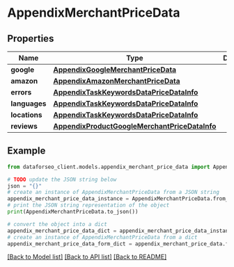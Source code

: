 # AppendixMerchantPriceData


## Properties

Name | Type | Description | Notes
------------ | ------------- | ------------- | -------------
**google** | [**AppendixGoogleMerchantPriceData**](AppendixGoogleMerchantPriceData.md) |  | [optional] 
**amazon** | [**AppendixAmazonMerchantPriceData**](AppendixAmazonMerchantPriceData.md) |  | [optional] 
**errors** | [**AppendixTaskKeywordsDataPriceDataInfo**](AppendixTaskKeywordsDataPriceDataInfo.md) |  | [optional] 
**languages** | [**AppendixTaskKeywordsDataPriceDataInfo**](AppendixTaskKeywordsDataPriceDataInfo.md) |  | [optional] 
**locations** | [**AppendixTaskKeywordsDataPriceDataInfo**](AppendixTaskKeywordsDataPriceDataInfo.md) |  | [optional] 
**reviews** | [**AppendixProductGoogleMerchantPriceDataInfo**](AppendixProductGoogleMerchantPriceDataInfo.md) |  | [optional] 

## Example

```python
from dataforseo_client.models.appendix_merchant_price_data import AppendixMerchantPriceData

# TODO update the JSON string below
json = "{}"
# create an instance of AppendixMerchantPriceData from a JSON string
appendix_merchant_price_data_instance = AppendixMerchantPriceData.from_json(json)
# print the JSON string representation of the object
print(AppendixMerchantPriceData.to_json())

# convert the object into a dict
appendix_merchant_price_data_dict = appendix_merchant_price_data_instance.to_dict()
# create an instance of AppendixMerchantPriceData from a dict
appendix_merchant_price_data_form_dict = appendix_merchant_price_data.from_dict(appendix_merchant_price_data_dict)
```
[[Back to Model list]](../README.md#documentation-for-models) [[Back to API list]](../README.md#documentation-for-api-endpoints) [[Back to README]](../README.md)


